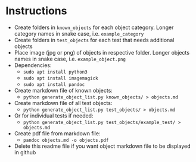 # Instructions

- Create folders in `known_objects` for each object category. Longer category names in snake case, i.e. `example_category`
- Create folders in `test_objects` for each test that needs additional objects
- Place image (jpg or png) of objects in respective folder. Longer objects names in snake case, i.e. `example_object.png`
- Dependencies: 
    - `sudo apt install python3`
    - `sudo apt install imagemagick`
    - `sudo apt install pandoc`
- Create markdown file of known objects:
    - `python generate_object_list.py known_objects/ > objects.md`
- Create markdown file of all test objects:
    - `python generate_object_list.py test_objects/ > objects.md`
- Or for individual tests if needed:
    - `python generate_object_list.py test_objects/example_test/ > objects.md`
- Create pdf file from markdown file:
    - `pandoc objects.md -o objects.pdf`
- Delete this readme file if you want object markdown file to be displayed in github

